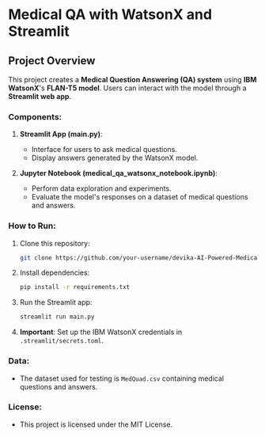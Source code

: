 # Medical QA with WatsonX and Streamlit

## Project Overview

This project creates a **Medical Question Answering (QA) system** using **IBM WatsonX**'s **FLAN-T5 model**. Users can interact with the model through a **Streamlit web app**.

### Components:

1. **Streamlit App (main.py)**: 
    - Interface for users to ask medical questions.
    - Display answers generated by the WatsonX model.

2. **Jupyter Notebook (medical_qa_watsonx_notebook.ipynb)**:
    - Perform data exploration and experiments.
    - Evaluate the model's responses on a dataset of medical questions and answers.

### How to Run:

1. Clone this repository:
    ```bash
    git clone https://github.com/your-username/devika-AI-Powered-Medical-QA.git
    ```

2. Install dependencies:
    ```bash
    pip install -r requirements.txt
    ```

3. Run the Streamlit app:
    ```bash
    streamlit run main.py
    ```

4. **Important**: Set up the IBM WatsonX credentials in `.streamlit/secrets.toml`.

### Data:
- The dataset used for testing is `MedQuad.csv` containing medical questions and answers.

### License:
- This project is licensed under the MIT License.
